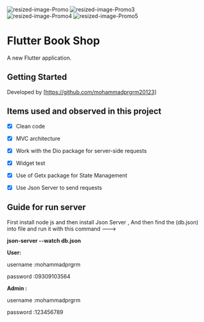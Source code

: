 ![resized-image-Promo](https://user-images.githubusercontent.com/39572061/115057189-fd14aa00-9ef8-11eb-837a-095b43b9cd90.jpeg)
![resized-image-Promo3](https://user-images.githubusercontent.com/39572061/115057357-32b99300-9ef9-11eb-810e-188240da5a33.jpeg)
![resized-image-Promo4](https://user-images.githubusercontent.com/39572061/115057502-64325e80-9ef9-11eb-9b97-f1dbe29710b1.jpeg)
![resized-image-Promo5](https://user-images.githubusercontent.com/39572061/115057546-701e2080-9ef9-11eb-9e75-6c266f4b9fb7.jpeg)
# Flutter Book Shop 

A new Flutter application.

## Getting Started

Developed by [https://github.com/mohammadprgrm20123]






## Items used and observed in this project

- [x] Clean code
- [x] MVC architecture
- [x] Work with the Dio package for server-side requests
- [x] Widget test
- [x] Use of Getx package for State Management
- [x] Use Json Server to send requests



## Guide for run server 
First install node js and then install Json Server ,
And then find the (db.json) into file and run it with this command ---> 

**json-server --watch db.json** 


**User:**

username :mohammadprgrm

password :09309103564




**Admin :**

username :mohammadprgrm 

password :123456789



